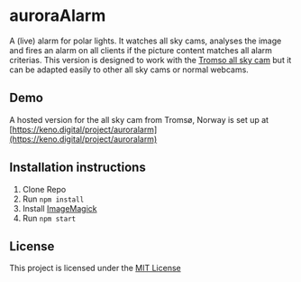 # auroraAlarm
A (live) alarm for polar lights. It watches all sky cams, analyses the image and fires an alarm on all clients if the picture content matches all alarm criterias. This version is designed to work with the [Tromso all sky cam](http://polaris.nipr.ac.jp/~acaurora/aurora/Tromso/) but it can be adapted easily to other all sky cams or normal webcams.

## Demo

A hosted version for the all sky cam from Tromsø, Norway is set up at [https://keno.digital/project/auroralarm](https://keno.digital/project/auroralarm)

## Installation instructions

1. Clone Repo
2. Run `npm install`
3. Install [ImageMagick](http://www.imagemagick.org/)
4. Run `npm start`

## License

This project is licensed under the [MIT License](https://opensource.org/licenses/MIT)
